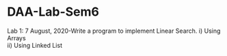 # DAA-Lab-Sem6
Lab 1: 7 August, 2020-Write a program to implement Linear Search.
i) Using Arrays     
ii) Using Linked List
